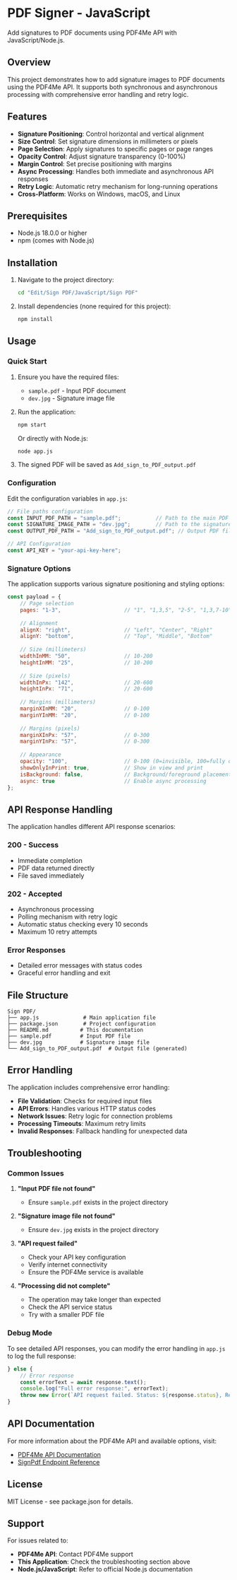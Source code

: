 # PDF Signer - JavaScript

Add signatures to PDF documents using PDF4Me API with JavaScript/Node.js.

## Overview

This project demonstrates how to add signature images to PDF documents using the PDF4Me API. It supports both synchronous and asynchronous processing with comprehensive error handling and retry logic.

## Features

- **Signature Positioning**: Control horizontal and vertical alignment
- **Size Control**: Set signature dimensions in millimeters or pixels
- **Page Selection**: Apply signatures to specific pages or page ranges
- **Opacity Control**: Adjust signature transparency (0-100%)
- **Margin Control**: Set precise positioning with margins
- **Async Processing**: Handles both immediate and asynchronous API responses
- **Retry Logic**: Automatic retry mechanism for long-running operations
- **Cross-Platform**: Works on Windows, macOS, and Linux

## Prerequisites

- Node.js 18.0.0 or higher
- npm (comes with Node.js)

## Installation

1. Navigate to the project directory:
   ```bash
   cd "Edit/Sign PDF/JavaScript/Sign PDF"
   ```

2. Install dependencies (none required for this project):
   ```bash
   npm install
   ```

## Usage

### Quick Start

1. Ensure you have the required files:
   - `sample.pdf` - Input PDF document
   - `dev.jpg` - Signature image file

2. Run the application:
   ```bash
   npm start
   ```

   Or directly with Node.js:
   ```bash
   node app.js
   ```

3. The signed PDF will be saved as `Add_sign_to_PDF_output.pdf`

### Configuration

Edit the configuration variables in `app.js`:

```javascript
// File paths configuration
const INPUT_PDF_PATH = "sample.pdf";           // Path to the main PDF file
const SIGNATURE_IMAGE_PATH = "dev.jpg";        // Path to the signature image file
const OUTPUT_PDF_PATH = "Add_sign_to_PDF_output.pdf"; // Output PDF file name

// API Configuration
const API_KEY = "your-api-key-here";
```

### Signature Options

The application supports various signature positioning and styling options:

```javascript
const payload = {
    // Page selection
    pages: "1-3",                    // "1", "1,3,5", "2-5", "1,3,7-10", "2-"
    
    // Alignment
    alignX: "right",                 // "Left", "Center", "Right"
    alignY: "bottom",                // "Top", "Middle", "Bottom"
    
    // Size (millimeters)
    widthInMM: "50",                 // 10-200
    heightInMM: "25",                // 10-200
    
    // Size (pixels)
    widthInPx: "142",                // 20-600
    heightInPx: "71",                // 20-600
    
    // Margins (millimeters)
    marginXInMM: "20",               // 0-100
    marginYInMM: "20",               // 0-100
    
    // Margins (pixels)
    marginXInPx: "57",               // 0-300
    marginYInPx: "57",               // 0-300
    
    // Appearance
    opacity: "100",                  // 0-100 (0=invisible, 100=fully opaque)
    showOnlyInPrint: true,           // Show in view and print
    isBackground: false,             // Background/foreground placement
    async: true                      // Enable async processing
};
```

## API Response Handling

The application handles different API response scenarios:

### 200 - Success
- Immediate completion
- PDF data returned directly
- File saved immediately

### 202 - Accepted
- Asynchronous processing
- Polling mechanism with retry logic
- Automatic status checking every 10 seconds
- Maximum 10 retry attempts

### Error Responses
- Detailed error messages with status codes
- Graceful error handling and exit

## File Structure

```
Sign PDF/
├── app.js              # Main application file
├── package.json        # Project configuration
├── README.md          # This documentation
├── sample.pdf         # Input PDF file
├── dev.jpg            # Signature image file
└── Add_sign_to_PDF_output.pdf  # Output file (generated)
```

## Error Handling

The application includes comprehensive error handling:

- **File Validation**: Checks for required input files
- **API Errors**: Handles various HTTP status codes
- **Network Issues**: Retry logic for connection problems
- **Processing Timeouts**: Maximum retry limits
- **Invalid Responses**: Fallback handling for unexpected data

## Troubleshooting

### Common Issues

1. **"Input PDF file not found"**
   - Ensure `sample.pdf` exists in the project directory

2. **"Signature image file not found"**
   - Ensure `dev.jpg` exists in the project directory

3. **"API request failed"**
   - Check your API key configuration
   - Verify internet connectivity
   - Ensure the PDF4Me service is available

4. **"Processing did not complete"**
   - The operation may take longer than expected
   - Check the API service status
   - Try with a smaller PDF file

### Debug Mode

To see detailed API responses, you can modify the error handling in `app.js` to log the full response:

```javascript
} else {
    // Error response
    const errorText = await response.text();
    console.log("Full error response:", errorText);
    throw new Error(`API request failed. Status: ${response.status}, Response: ${errorText}`);
}
```

## API Documentation

For more information about the PDF4Me API and available options, visit:
- [PDF4Me API Documentation](https://api.pdf4me.com/)
- [SignPdf Endpoint Reference](https://api.pdf4me.com/api/v2/SignPdf)

## License

MIT License - see package.json for details.

## Support

For issues related to:
- **PDF4Me API**: Contact PDF4Me support
- **This Application**: Check the troubleshooting section above
- **Node.js/JavaScript**: Refer to official Node.js documentation 